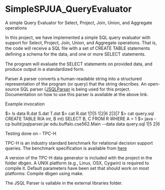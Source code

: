SimpleSPJUA_QueryEvaluator
==========================

A simple Query Evaluator for Select, Project, Join, Union, and Aggregate operations

In this project, we have implemented a simple SQL query evaluator with support for
Select, Project, Join, Union, and Aggregate operations. That is, the code will receive a
SQL ﬁle with a set of CREATE TABLE statements deﬁning a schema for the data, and one
or more SELECT statements.

The program will evaluate the SELECT statements on provided data, and produce
output in a standardized form.

Parser
A parser converts a human-readable string into a structured representation of the program (or query)
that the string describes. An open-source SQL parser ([JSQLParser](http://jsqlparser.sourceforge.net)
is being used for this project. Documentation on how to use this parser is available at the above link.

Example invocation

  $> ls data
  R.dat
  S.dat
  T.dat
  $> cat R.dat
  1|1|5
  1|2|6
  2|3|7
  $> cat query.sql
  CREATE TABLE R(A int, B int)
  SELECT B, C FROM R WHERE A = 1
  $> java -cp build:jsqlparser.jar edu.buffalo.cse562.Main --data data query.sql
  1|5
  2|6


Testing done on - TPC-H

TPC-H is an industry standard benchmark for relational decision support queries. The
benchmark specification is available from [here](http://www.tpc.org/tpch/)

A version of the TPC-H data generator is included with the project in the folder dbgen. A UNIX
platform (e.g., Linux, OSX, Cygwin) is required to compile it. Default parameters have
been set that should work on most platforms: Compile dbgen using make.

The JSQL Parser is vailable in the external libraries folder.

